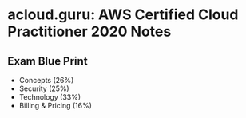 # acloud.guru: AWS Certified Cloud Practitioner 2020 Notes

## Exam Blue Print
- Concepts (26%)
- Security (25%)
- Technology (33%)
- Billing & Pricing (16%)